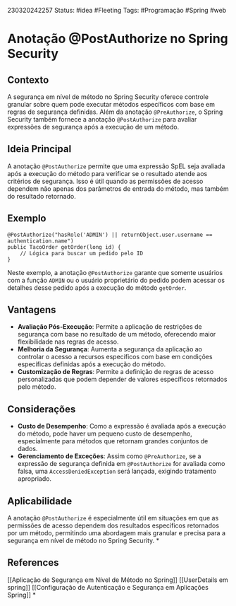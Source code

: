 230320242257
Status: #idea #Fleeting 
Tags:  #Programação  #Spring  #web 
# Anotação @PostAuthorize no Spring Security
## Contexto

A segurança em nível de método no Spring Security oferece controle granular sobre quem pode executar métodos específicos com base em regras de segurança definidas. Além da anotação `@PreAuthorize`, o Spring Security também fornece a anotação `@PostAuthorize` para avaliar expressões de segurança após a execução de um método.

## Ideia Principal

A anotação `@PostAuthorize` permite que uma expressão SpEL seja avaliada após a execução do método para verificar se o resultado atende aos critérios de segurança. Isso é útil quando as permissões de acesso dependem não apenas dos parâmetros de entrada do método, mas também do resultado retornado.

## Exemplo
```
@PostAuthorize("hasRole('ADMIN') || returnObject.user.username == authentication.name")
public TacoOrder getOrder(long id) {
    // Lógica para buscar um pedido pelo ID
}
```
Neste exemplo, a anotação `@PostAuthorize` garante que somente usuários com a função `ADMIN` ou o usuário proprietário do pedido podem acessar os detalhes desse pedido após a execução do método `getOrder`.

## Vantagens

- **Avaliação Pós-Execução**: Permite a aplicação de restrições de segurança com base no resultado de um método, oferecendo maior flexibilidade nas regras de acesso.
- **Melhoria da Segurança**: Aumenta a segurança da aplicação ao controlar o acesso a recursos específicos com base em condições específicas definidas após a execução do método.
- **Customização de Regras**: Permite a definição de regras de acesso personalizadas que podem depender de valores específicos retornados pelo método.

## Considerações

- **Custo de Desempenho**: Como a expressão é avaliada após a execução do método, pode haver um pequeno custo de desempenho, especialmente para métodos que retornam grandes conjuntos de dados.
- **Gerenciamento de Exceções**: Assim como `@PreAuthorize`, se a expressão de segurança definida em `@PostAuthorize` for avaliada como falsa, uma `AccessDeniedException` será lançada, exigindo tratamento apropriado.

## Aplicabilidade

A anotação `@PostAuthorize` é especialmente útil em situações em que as permissões de acesso dependem dos resultados específicos retornados por um método, permitindo uma abordagem mais granular e precisa para a segurança em nível de método no Spring Security.
*
## References
[[Aplicação de Segurança em Nível de Método no Spring]]
[[UserDetails em spring]]
[[Configuração de Autenticação e Segurança em Aplicações Spring]]
*
